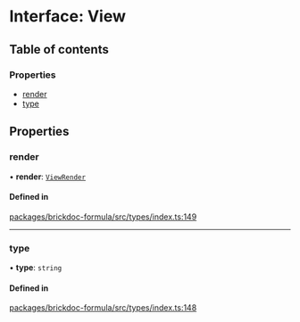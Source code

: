 # Interface: View

## Table of contents

### Properties

- [render](View.md#render)
- [type](View.md#type)

## Properties

### <a id="render" name="render"></a> render

• **render**: [`ViewRender`](../README.md#viewrender)

#### Defined in

[packages/brickdoc-formula/src/types/index.ts:149](https://github.com/mashcard/mashcard/blob/main/packages/brickdoc-formula/src/types/index.ts#L149)

---

### <a id="type" name="type"></a> type

• **type**: `string`

#### Defined in

[packages/brickdoc-formula/src/types/index.ts:148](https://github.com/mashcard/mashcard/blob/main/packages/brickdoc-formula/src/types/index.ts#L148)
